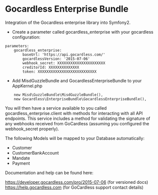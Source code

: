 Gocardless Enterprise Bundle
============================

Integration of the Gocardless enterprise library into Symfony2.

* Create a parameter called gocardless_enterprise with your gocardless configuration:
```
parameters:
    gocardless_enterprise:
        baseUrl: 'https://api.gocardless.com/'
        gocardlessVersion: '2015-07-06'
        webhook_secret: XXXXXXXXXXXXXXXXXXXXXX
        creditorId: XXXXXXXXXXXXXX
        token: XXXXXXXXXXXXXXXXXXXXXXXXXXX
```
* Add MisdGuzzleBundle and GocardlessEnterpriseBundle to your AppKernel.php
```
    new Misd\GuzzleBundle\MisdGuzzleBundle(),
    new Gocardless\EnterpriseBundle\GocardlessEnterpriseBundle(),
```            

You will then have a service available to you called gocardless_enterprise.client with methods for interacting with all API endpoints.
This service includes a method for validating the signature of any webhooks received from GoCardless (assuming you configured the webhook_secret properly).

The following Models will be mapped to your Database automatically:
* Customer
* CustomerBankAccount
* Mandate
* Payment

Documentation and help can be found here:

https://developer.gocardless.com/pro/2015-07-06 (for versioned docs)
https://help.gocardless.com (for GoCardless support contact details)
